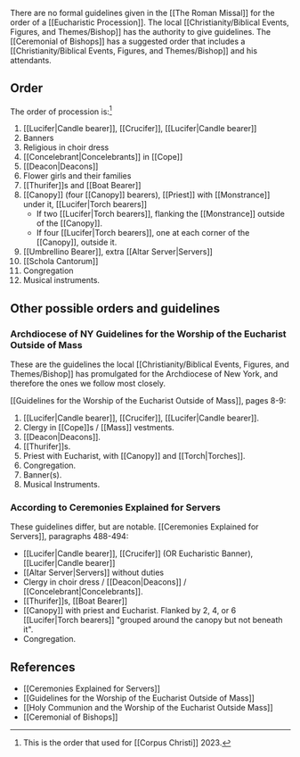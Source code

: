 There are no formal guidelines given in the [[The Roman Missal]] for the order of a [[Eucharistic Procession]]. The local [[Christianity/Biblical Events, Figures, and Themes/Bishop]] has the authority to give guidelines. The [[Ceremonial of Bishops]] has a suggested order that includes a [[Christianity/Biblical Events, Figures, and Themes/Bishop]] and his attendants.

## Order
The order of procession is:[^usage]

1. [[Lucifer|Candle bearer]], [[Crucifer]], [[Lucifer|Candle bearer]]
2. Banners
3. Religious in choir dress
4. [[Concelebrant|Concelebrants]] in [[Cope]]
5. [[Deacon|Deacons]]
6. Flower girls and their families
7. [[Thurifer]]s and [[Boat Bearer]]
8. [[Canopy]] (four [[Canopy]] bearers), [[Priest]] with [[Monstrance]] under it, [[Lucifer|Torch bearers]]
	- If two [[Lucifer|Torch bearers]], flanking the [[Monstrance]] outside of the [[Canopy]].
	- If four [[Lucifer|Torch bearers]], one at each corner of the [[Canopy]], outside it.
9. [[Umbrellino Bearer]], extra [[Altar Server|Servers]]
10. [[Schola Cantorum]]
11. Congregation
12. Musical instruments.

[^usage]: This is the order that used for [[Corpus Christi]] 2023.

## Other possible orders and guidelines

### Archdiocese of NY Guidelines for the Worship of the Eucharist Outside of Mass
These are the guidelines the local [[Christianity/Biblical Events, Figures, and Themes/Bishop]] has promulgated for the Archdiocese of New York, and therefore the ones we follow most closely.

[[Guidelines for the Worship of the Eucharist Outside of Mass]], pages 8-9:

1. [[Lucifer|Candle bearer]], [[Crucifer]], [[Lucifer|Candle bearer]].
2. Clergy in [[Cope]]s / [[Mass]] vestments.
3. [[Deacon|Deacons]].
4. [[Thurifer]]s.
5. Priest with Eucharist, with [[Canopy]] and [[Torch|Torches]].
6. Congregation.
7. Banner(s).
8. Musical Instruments.

### According to Ceremonies Explained for Servers
These guidelines differ, but are notable. [[Ceremonies Explained for Servers]], paragraphs 488-494:

- [[Lucifer|Candle bearer]], [[Crucifer]] (OR Eucharistic Banner), [[Lucifer|Candle bearer]] 
- [[Altar Server|Servers]] without duties
- Clergy in choir dress / [[Deacon|Deacons]] / [[Concelebrant|Concelebrants]].
- [[Thurifer]]s, [[Boat Bearer]]
- [[Canopy]] with priest and Eucharist. Flanked by 2, 4, or 6 [[Lucifer|Torch bearers]] "grouped around the canopy but not beneath it".
- Congregation.

## References
- [[Ceremonies Explained for Servers]]
- [[Guidelines for the Worship of the Eucharist Outside of Mass]]
- [[Holy Communion and the Worship of the Eucharist Outside Mass]]
- [[Ceremonial of Bishops]]